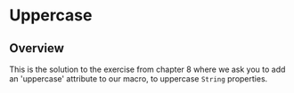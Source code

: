 # Uppercase

## Overview

This is the solution to the exercise from chapter 8 where we ask you to add an 'uppercase' attribute to our macro, to uppercase `String` properties.
